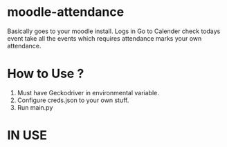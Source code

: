 # moodle-attendance
Basically goes to your moodle install.
Logs in
Go to Calender
check todays event
take all the events which requires attendance
marks your own attendance.

# How to Use ? 

1. Must have Geckodriver in environmental variable.
2. Configure creds.json to your own stuff.
3. Run main.py

# IN USE
<coming soon>
